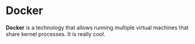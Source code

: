 # Docker

**Docker** is a technology that allows running multiple virtual machines that share
kernel processes. It is really cool.
